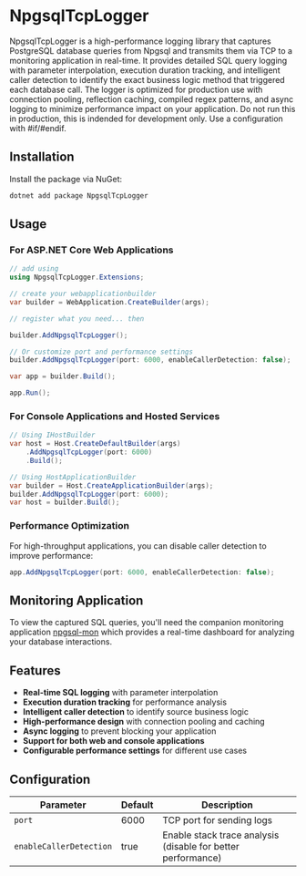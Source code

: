 # NpgsqlTcpLogger

NpgsqlTcpLogger is a high-performance logging library that captures PostgreSQL database queries from Npgsql and transmits them via TCP to a monitoring application in real-time. It provides detailed SQL query logging with parameter interpolation, execution duration tracking, and intelligent caller detection to identify the exact business logic method that triggered each database call. The logger is optimized for production use with connection pooling, reflection caching, compiled regex patterns, and async logging to minimize performance impact on your application. Do not run this in production, this is indended for development only. Use a configuration with #if/#endif.

## Installation

Install the package via NuGet:

```bash
dotnet add package NpgsqlTcpLogger
```

## Usage

### For ASP.NET Core Web Applications

```csharp
// add using
using NpgsqlTcpLogger.Extensions;

// create your webapplicationbuilder
var builder = WebApplication.CreateBuilder(args);

// register what you need... then

builder.AddNpgsqlTcpLogger();

// Or customize port and performance settings
builder.AddNpgsqlTcpLogger(port: 6000, enableCallerDetection: false);

var app = builder.Build();

app.Run();
```

### For Console Applications and Hosted Services

```csharp
// Using IHostBuilder
var host = Host.CreateDefaultBuilder(args)
    .AddNpgsqlTcpLogger(port: 6000)
    .Build();

// Using HostApplicationBuilder
var builder = Host.CreateApplicationBuilder(args);
builder.AddNpgsqlTcpLogger(port: 6000);
var host = builder.Build();
```

### Performance Optimization

For high-throughput applications, you can disable caller detection to improve performance:

```csharp
app.AddNpgsqlTcpLogger(port: 6000, enableCallerDetection: false);
```

## Monitoring Application

To view the captured SQL queries, you'll need the companion monitoring application [npgsql-mon](https://github.com/larswise/npgsql-mon) which provides a real-time dashboard for analyzing your database interactions.

## Features

- **Real-time SQL logging** with parameter interpolation
- **Execution duration tracking** for performance analysis
- **Intelligent caller detection** to identify source business logic
- **High-performance design** with connection pooling and caching
- **Async logging** to prevent blocking your application
- **Support for both web and console applications**
- **Configurable performance settings** for different use cases

## Configuration

| Parameter | Default | Description |
|-----------|---------|-------------|
| `port` | 6000 | TCP port for sending logs |
| `enableCallerDetection` | true | Enable stack trace analysis (disable for better performance) |
